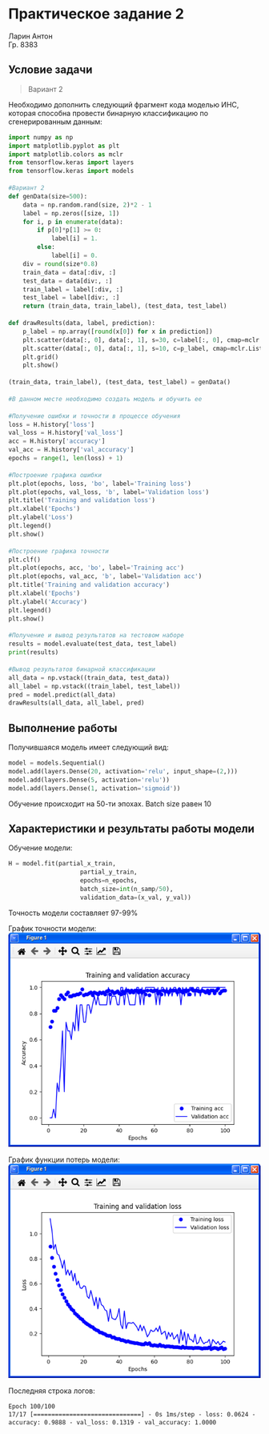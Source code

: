 # Практическое задание 2
Ларин Антон  
Гр. 8383
  
## Условие задачи

> Вариант 2 

Необходимо дополнить следующий фрагмент кода моделью ИНС, которая способна провести бинарную классификацию по сгенерированным данным:
```python
import numpy as np
import matplotlib.pyplot as plt
import matplotlib.colors as mclr
from tensorflow.keras import layers
from tensorflow.keras import models

#Вариант 2
def genData(size=500):
    data = np.random.rand(size, 2)*2 - 1
    label = np.zeros([size, 1])
    for i, p in enumerate(data):
        if p[0]*p[1] >= 0:
            label[i] = 1.
        else:
            label[i] = 0.
    div = round(size*0.8)
    train_data = data[:div, :]
    test_data = data[div:, :]
    train_label = label[:div, :]
    test_label = label[div:, :]
    return (train_data, train_label), (test_data, test_label)

def drawResults(data, label, prediction):
    p_label = np.array([round(x[0]) for x in prediction])
    plt.scatter(data[:, 0], data[:, 1], s=30, c=label[:, 0], cmap=mclr.ListedColormap(['red', 'blue']))
    plt.scatter(data[:, 0], data[:, 1], s=10, c=p_label, cmap=mclr.ListedColormap(['red', 'blue']))
    plt.grid()
    plt.show()

(train_data, train_label), (test_data, test_label) = genData()

#В данном месте необходимо создать модель и обучить ее

#Получение ошибки и точности в процессе обучения
loss = H.history['loss']
val_loss = H.history['val_loss']
acc = H.history['accuracy']
val_acc = H.history['val_accuracy']
epochs = range(1, len(loss) + 1)

#Построение графика ошибки
plt.plot(epochs, loss, 'bo', label='Training loss')
plt.plot(epochs, val_loss, 'b', label='Validation loss')
plt.title('Training and validation loss')
plt.xlabel('Epochs')
plt.ylabel('Loss')
plt.legend()
plt.show()

#Построение графика точности
plt.clf()
plt.plot(epochs, acc, 'bo', label='Training acc')
plt.plot(epochs, val_acc, 'b', label='Validation acc')
plt.title('Training and validation accuracy')
plt.xlabel('Epochs')
plt.ylabel('Accuracy')
plt.legend()
plt.show()

#Получение и вывод результатов на тестовом наборе
results = model.evaluate(test_data, test_label)
print(results)

#Вывод результатов бинарной классификации
all_data = np.vstack((train_data, test_data))
all_label = np.vstack((train_label, test_label))
pred = model.predict(all_data)
drawResults(all_data, all_label, pred)
```

## Выполнение работы
Получившаяся модель имеет следующий вид:
```python
model = models.Sequential()
model.add(layers.Dense(20, activation='relu', input_shape=(2,)))
model.add(layers.Dense(5, activation='relu'))
model.add(layers.Dense(1, activation='sigmoid'))
```
Обучение происходит на 50-ти эпохах. Batch size равен 10

## Характеристики и результаты работы модели

Обучение модели:
```python
H = model.fit(partial_x_train,
                    partial_y_train,
                    epochs=n_epochs,
                    batch_size=int(n_samp/50),
                    validation_data=(x_val, y_val))
```

Точность модели составляет 97-99%

График точности модели:  
![Accuracy plot](https://github.com/TxAnton/uni32/raw/ANN_pr2/ANN/prakt/8383/Larin/pr/2/img/Pr2_acc.png)
  
График функции потерь модели:  
![Loss plot](https://github.com/TxAnton/uni32/raw/ANN_pr2/ANN/prakt/8383/Larin/pr/2/img/Pr2_loss.png)
  
Последняя строка логов:
```
Epoch 100/100  
17/17 [==============================] - 0s 1ms/step - loss: 0.0624 - accuracy: 0.9888 - val_loss: 0.1319 - val_accuracy: 1.0000
```
